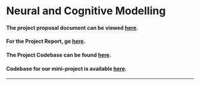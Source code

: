# Neural and Cognitive Modelling

#### The project proposal document can be viewed [here](https://docs.google.com/document/d/1XQYlXS_HnA6ZFqH5Gp6rkLgSFki0bjStZN7M1gi4ask/edit?usp=sharing).

#### For the Project Report, go [here](https://docs.google.com/document/d/13RaapYFz9FfhvVc7-ywZdy-1wGskCmOcW3_-x7B-9FQ/edit?usp=sharing).

#### The Project Codebase can be found [here](https://github.com/sayarghoshroy/Language-Modelling).

#### Codebase for our mini-project is available [here](https://github.com/ujwal-narayan/Cognitive-Modeling).

---
